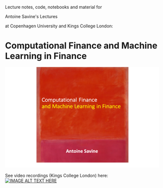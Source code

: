 Lecture notes, code, notebooks and material for

Antoine Savine's Lectures 

at Copenhagen University and Kings College London:

# Computational Finance and Machine Learning in Finance

![Screenshot](CompFinTitle.png)

See video recordings (Kings College London) here: [![IMAGE ALT TEXT HERE](https://i.ytimg.com/vi/YGwKxms-bfU/hqdefault.jpg?sqp=-oaymwEXCNACELwBSFryq4qpAwkIARUAAIhCGAE=&rs=AOn4CLARODj7GGqqcyLcKzAtlAL3ZuRlBg)](https://www.youtube.com/playlist?list=PLBYkl4gMb_IVIxTpbqae80e08kX-Ajy2P)
